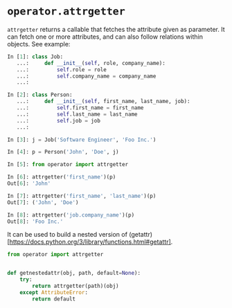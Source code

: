 # `operator.attrgetter`

`attrgetter` returns a callable that fetches the attribute given as parameter. It can fetch one or more
attributes, and can also follow relations within objects. See example:

```python
In [1]: class Job:
   ...:     def __init__(self, role, company_name):
   ...:         self.role = role
   ...:         self.company_name = company_name
   ...: 

In [2]: class Person:
   ...:     def __init__(self, first_name, last_name, job):
   ...:         self.first_name = first_name
   ...:         self.last_name = last_name
   ...:         self.job = job
   ...: 

In [3]: j = Job('Software Engineer', 'Foo Inc.')

In [4]: p = Person('John', 'Doe', j)

In [5]: from operator import attrgetter

In [6]: attrgetter('first_name')(p)
Out[6]: 'John'

In [7]: attrgetter('first_name', 'last_name')(p)
Out[7]: ('John', 'Doe')

In [8]: attrgetter('job.company_name')(p)
Out[8]: 'Foo Inc.'
```

 It can be used to build a nested version of (getattr)[https://docs.python.org/3/library/functions.html#getattr].

```python
from operator import attrgetter


def getnestedattr(obj, path, default=None):
    try:
        return attrgetter(path)(obj)
    except AttributeError:
        return default
```